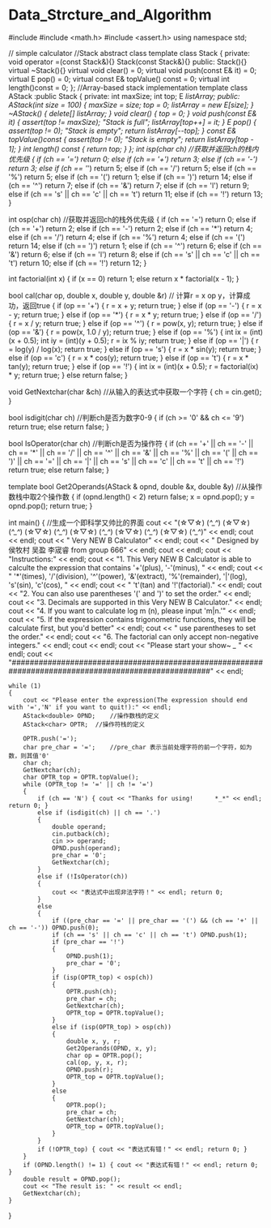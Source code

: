 # Data_Strcture_and_Algorithm

#include <iostream>
#include <math.h>
#include <assert.h>
using namespace std;

// simple calculator
//Stack abstract class
template <typename E> class Stack {
private:
	void operator =(const Stack&){}
	Stack(const Stack&){}
public:
	Stack(){}
	virtual ~Stack(){}
	virtual void clear() = 0;
	virtual void push(const E& it) = 0;
	virtual E pop() = 0;
	virtual const E& topValue() const = 0;
	virtual int length()const = 0;
};
//Array-based stack implementation
template <typename E> class AStack :public Stack<E> {
private:
	int maxSize;
	int top;
	E *listArray;
public:
	AStack(int size = 100) {
		maxSize = size; top = 0; listArray = new E[size];
	}
	~AStack() { delete[] listArray; }
	void clear() { top = 0; }
	void push(const E& it) {
		assert(top != maxSize); "Stack is full";
		listArray[top++] = it;
	}
	E pop() {
		assert(top != 0); "Stack is empty";
		return listArray[--top];
	}
	const E& topValue()const {
		assert(top != 0); "Stack is empty";
		return listArray[top - 1];
	}
	int length() const { return top; }
};
int isp(char ch)	//获取并返回ch的栈内优先级
{
	if (ch == '=') return 0;
	else if (ch == '+') return 3;
	else if (ch == '-') return 3;
	else if (ch == '*') return 5;
	else if (ch == '/') return 5;
	else if (ch == '%') return 5;
	else if (ch == '(') return 1;
	else if (ch == ')') return 14;
	else if (ch == '^') return 7;
	else if (ch == '&') return 7;
	else if (ch == 'l') return 9;
	else if (ch == 's' || ch == 'c' || ch == 't') return 11;
	else if (ch == '!') return 13;
}

int osp(char ch)	//获取并返回ch的栈外优先级
{
	if (ch == '=') return 0;
	else if (ch == '+') return 2;
	else if (ch == '-') return 2;
	else if (ch == '*') return 4;
	else if (ch == '/') return 4;
	else if (ch == '%') return 4;
	else if (ch == '(') return 14;
	else if (ch == ')') return 1;
	else if (ch == '^') return 6;
	else if (ch == '&') return 6;
	else if (ch == 'l') return 8;
	else if (ch == 's' || ch == 'c' || ch == 't') return 10;
	else if (ch == '!') return 12;
}

int factorial(int x)
{
	if (x == 0) return 1;
	else return x * factorial(x - 1);
}

bool cal(char op, double x, double y, double &r)	// 计算r = x op y，计算成功，返回true
{
	if (op == '+')
	{
		r = x + y;
		return true;
	}
	else if (op == '-')
	{
		r = x - y;
		return true;
	}
	else if (op == '*')
	{
		r = x * y;
		return true;
	}
	else if (op == '/')
	{
		r = x / y;
		return true;
	}
	else if (op == '^')
	{
		r = pow(x, y);
		return true;
	}
	else if (op == '&')
	{
		r = pow(x, 1.0 / y);
		return true;
	}
	else if (op == '%')
	{
		int ix = (int)(x + 0.5);
		int iy = (int)(y + 0.5);
		r = ix % iy;
		return true;
	}
	else if (op == '|')
	{
		r = log(y) / log(x);
		return true;
	}
	else if (op == 's')
	{
		r = x * sin(y);
		return true;
	}
	else if (op == 'c')
	{
		r = x * cos(y);
		return true;
	}
	else if (op == 't')
	{
		r = x * tan(y);
		return true;
	}
	else if (op == '!')
	{
		int ix = (int)(x + 0.5);
		r = factorial(ix) * y;
		return true;
	}
	else return false;
}

void GetNextchar(char &ch)	//从输入的表达式中获取一个字符
{
	ch = cin.get();
}

bool isdigit(char ch)	//判断ch是否为数字0-9
{
	if (ch >= '0' && ch <= '9') return true;
	else return false;
}

bool IsOperator(char ch)	//判断ch是否为操作符
{
	if (ch == '+' || ch == '-' || ch == '*' || ch == '/' || ch == '^' || ch == '&' || ch == '%' || ch == '(' || ch == ')' || ch == '=' || ch == '|' || ch == 's' || ch == 'c' || ch == 't' || ch == '!') return true;
	else return false;
}

template <typename E>
bool Get2Operands(AStack<E> & opnd, double &x, double &y)	//从操作数栈中取2个操作数
{
	if (opnd.length() < 2) return false;
	x = opnd.pop();
	y = opnd.pop();
	return true;
}

int main()
{
	//生成一个即科学又帅比的界面
	cout << "(☆▽☆) (*^_^*) (☆▽☆) (*^_^*) (☆▽☆) (*^_^*) (☆▽☆) (*^_^*) (☆▽☆) (*^_^*) (☆▽☆) (*^_^*)" << endl;
	cout << endl;
	cout << "                                         Very NEW B Calculator" << endl;
	cout << "                                                        Designed by 侯牧村 吴盈 李宬睿 from group 666" << endl;
	cout << endl;
	cout << "Instructions:" << endl;
	cout << "1. This Very NEW B Calculator is able to calculte the expression that contains '+'(plus), '-'(minus), " << endl;
	cout << "   '*'(times), '/'(division), '^'(power), '&'(extract), '%'(remainder), '|'(log), 's'(sin), 'c'(cos), " << endl;
	cout << "   't'(tan) and '!'(factorial)." << endl;
	cout << "2. You can also use parentheses '(' and ')' to set the order." << endl;
	cout << "3. Decimals are supported in this Very NEW B Calculator." << endl;
	cout << "4. If you want to calculate log m (n), please input 'm|n.'" << endl;
	cout << "5. If the expression contains trigonometric functions, they will be calculate first, but you'd better" << endl;
	cout << "   use parentheses to set the order." << endl;
	cout << "6. The factorial can only accept non-negative integers." << endl;
	cout << endl;
	cout << "Please start your show~   *_* " << endl;
	cout << "#####################################################################################################" << endl;

	while (1)
	{
		cout << "Please enter the expression(The expression should end with '=','N' if you want to quit!):" << endl;
		AStack<double> OPND;	//操作数栈的定义
		AStack<char> OPTR;	//操作符栈的定义

		OPTR.push('=');
		char pre_char = '=';	//pre_char 表示当前处理字符的前一个字符，如为数，则其值'0'
		char ch;
		GetNextchar(ch);
		char OPTR_top = OPTR.topValue();
		while (OPTR_top != '=' || ch != '=')
		{
			if (ch == 'N') { cout << "Thanks for using!      *_*" << endl; return 0; }
			else if (isdigit(ch) || ch == '.')
			{
				double operand;
				cin.putback(ch);
				cin >> operand;
				OPND.push(operand);
				pre_char = '0';
				GetNextchar(ch);
			}
			else if (!IsOperator(ch))
			{
				cout << "表达式中出现非法字符！" << endl; return 0;
			}
			else
			{
				if ((pre_char == '=' || pre_char == '(') && (ch == '+' || ch == '-')) OPND.push(0);
				if (ch == 's' || ch == 'c' || ch == 't') OPND.push(1);
				if (pre_char == '!')
				{
					OPND.push(1);
					pre_char = '0';
				}
				if (isp(OPTR_top) < osp(ch))
				{
					OPTR.push(ch);
					pre_char = ch;
					GetNextchar(ch);
					OPTR_top = OPTR.topValue();
				}
				else if (isp(OPTR_top) > osp(ch))
				{
					double x, y, r;
					Get2Operands(OPND, x, y);
					char op = OPTR.pop();
					cal(op, y, x, r);
					OPND.push(r);
					OPTR_top = OPTR.topValue();
				}
				else
				{
					OPTR.pop();
					pre_char = ch;
					GetNextchar(ch);
					OPTR_top = OPTR.topValue();
				}
			}
			if (!OPTR_top) { cout << "表达式有错！" << endl; return 0; }
		}
		if (OPND.length() != 1) { cout << "表达式有错！" << endl; return 0; }
		double result = OPND.pop();
		cout << "The result is: " << result << endl;
		GetNextchar(ch);
	}
}

